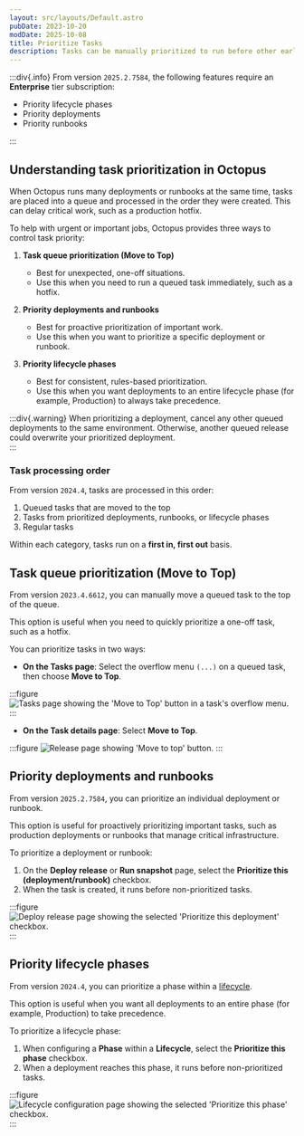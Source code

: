 ```yaml
---
layout: src/layouts/Default.astro
pubDate: 2023-10-20
modDate: 2025-10-08
title: Prioritize Tasks
description: Tasks can be manually prioritized to run before other earlier queued tasks.
---
```


:::div{.info}
From version `2025.2.7584`, the following features require an **Enterprise** tier subscription:

- Priority lifecycle phases  
- Priority deployments  
- Priority runbooks

:::

## Understanding task prioritization in Octopus

When Octopus runs many deployments or runbooks at the same time, tasks are placed into a queue and processed in the order they were created. This can delay critical work, such as a production hotfix.  

To help with urgent or important jobs, Octopus provides three ways to control task priority:  

1. **Task queue prioritization (Move to Top)**  
   - Best for unexpected, one-off situations.  
   - Use this when you need to run a queued task immediately, such as a hotfix.

2. **Priority deployments and runbooks**  
   - Best for proactive prioritization of important work.  
   - Use this when you want to prioritize a specific deployment or runbook.

3. **Priority lifecycle phases**  
   - Best for consistent, rules-based prioritization.  
   - Use this when you want deployments to an entire lifecycle phase (for example, Production) to always take precedence.  

:::div{.warning}
When prioritizing a deployment, cancel any other queued deployments to the same environment. Otherwise, another queued release could overwrite your prioritized deployment.  
:::  

### Task processing order

From version `2024.4`, tasks are processed in this order:  

1. Queued tasks that are moved to the top
2. Tasks from prioritized deployments, runbooks, or lifecycle phases  
3. Regular tasks  

Within each category, tasks run on a **first in, first out** basis.

## Task queue prioritization (Move to Top)

From version `2023.4.6612`, you can manually move a queued task to the top of the queue.  

This option is useful when you need to quickly prioritize a one-off task, such as a hotfix.

You can prioritize tasks in two ways:  

- **On the Tasks page**: Select the overflow menu `(...)` on a queued task, then choose **Move to Top**.  

:::figure
![Tasks page showing the 'Move to Top' button in a task's overflow menu.](/docs/img/tasks/images/tasks-move-to-top.png)
:::

- **On the Task details page**: Select **Move to Top**.  

:::figure
![Release page showing 'Move to top' button.](/docs/img/tasks/images/release-move-to-top.png)
:::

## Priority deployments and runbooks

From version `2025.2.7584`, you can prioritize an individual deployment or runbook.  

This option is useful for proactively prioritizing important tasks, such as production deployments or runbooks that manage critical infrastructure.

To prioritize a deployment or runbook:  

1. On the **Deploy release** or **Run snapshot** page, select the **Prioritize this (deployment/runbook)** checkbox.  
2. When the task is created, it runs before non-prioritized tasks.  

:::figure
![Deploy release page showing the selected 'Prioritize this deployment' checkbox.](/docs/img/tasks/images/deployment-priority.png)
:::

## Priority lifecycle phases

From version `2024.4`, you can prioritize a phase within a [lifecycle](/docs/releases/lifecycles).  

This option is useful when you want all deployments to an entire phase (for example, Production) to take precedence.  

To prioritize a lifecycle phase:  

1. When configuring a **Phase** within a **Lifecycle**, select the **Prioritize this phase** checkbox.  
2. When a deployment reaches this phase, it runs before non-prioritized tasks.

:::figure
![Lifecycle configuration page showing the selected 'Prioritize this phase' checkbox.](/docs/img/tasks/images/lifecycle-priority.png)
:::

